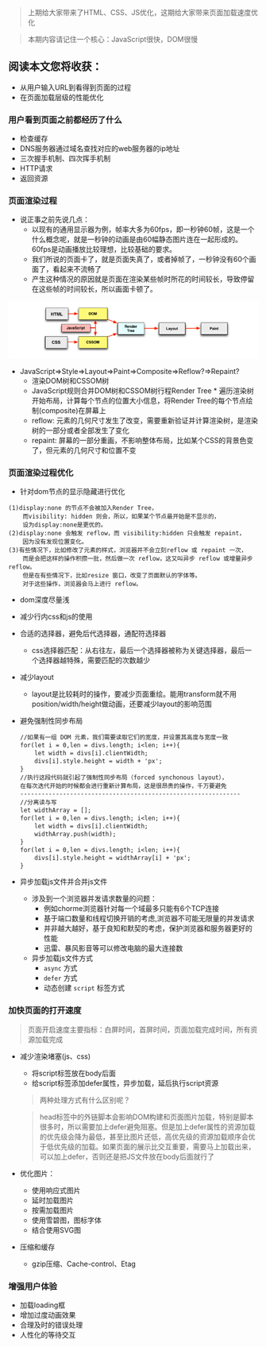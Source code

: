 > 上期给大家带来了HTML、CSS、JS优化，这期给大家带来页面加载速度优化

> 本期内容请记住一个核心：JavaScript很快，DOM很慢

## 阅读本文您将收获：
* 从用户输入URL到看得到页面的过程
* 在页面加载层级的性能优化

### 用户看到页面之前都经历了什么
* 检查缓存
* DNS服务器通过域名查找对应的web服务器的ip地址
* 三次握手机制、四次挥手机制
* HTTP请求
* 返回资源

### 页面渲染过程
* 说正事之前先说几点：
	* 以现有的通用显示器为例，帧率大多为60fps，即一秒钟60帧，这是一个什么概念呢，就是一秒钟的动画是由60幅静态图片连在一起形成的。60fps是动画播放比较理想，比较基础的要求。
	* 我们所说的页面卡了，就是页面失真了，或者掉帧了，一秒钟没有60个画面了，看起来不流畅了
	* 产生这种情况的原因就是页面在渲染某些帧时所花的时间较长，导致停留在这些帧的时间较长，所以画面卡顿了。

![页面加载过程](../images/page-loading-process.png)

* JavaScript=>Style=>Layout=>Paint=>Composite=>Reflow?=>Repaint?
	* 渲染DOM树和CSSOM树
	* JavaScript规则合并DOM树和CSSOM树行程Render Tree	* 遍历渲染树开始布局，计算每个节点的位置大小信息，将Render Tree的每个节点绘制(composite)在屏幕上
	* reflow: 元素的几何尺寸发生了改变，需要重新验证并计算渲染树，是渲染树的一部分或者全部发生了变化
	* repaint: 屏幕的一部分重画，不影响整体布局，比如某个CSS的背景色变了，但元素的几何尺寸和位置不变

### 页面渲染过程优化

* 针对dom节点的显示隐藏进行优化

```
(1)display:none 的节点不会被加入Render Tree，
	而visibility: hidden 则会，所以，如果某个节点最开始是不显示的，
	设为display:none是更优的。
(2)display:none 会触发 reflow，而 visibility:hidden 只会触发 repaint，
	因为没有发现位置变化。
(3)有些情况下，比如修改了元素的样式，浏览器并不会立刻reflow 或 repaint 一次，
	而是会把这样的操作积攒一批，然后做一次 reflow，这又叫异步 reflow 或增量异步 reflow。
	但是在有些情况下，比如resize 窗口，改变了页面默认的字体等。
	对于这些操作，浏览器会马上进行 reflow。
```

* dom深度尽量浅
* 减少行内css和js的使用
* 合适的选择器，避免后代选择器，通配符选择器
	* css选择器匹配：从右往左，最后一个选择器被称为关键选择器，最后一个选择器越特殊，需要匹配的次数越少
* 减少layout
	* layout是比较耗时的操作，要减少页面重绘。能用transform就不用position/width/height做动画，还要减少layout的影响范围
* 避免强制性同步布局
	
	```
	//如果有一组 DOM 元素，我们需要读取它们的宽度，并设置其高度与宽度一致
	for(let i = 0,len = divs.length; i<len; i++){
	    let width = divs[i].clientWidth;
	    divs[i].style.height = width + 'px';
	}
	//执行这段代码就引起了强制性同步布局（forced synchonous layout），
	在每次迭代开始的时候都会进行重新计算布局，这是很昂贵的操作，千万要避免
	--------------------------------------------------------------
	//分离读与写
	let widthArray = [];
	for(let i = 0,len = divs.length; i<len; i++){
	    let width = divs[i].clientWidth;
	    widthArray.push(width);
	}
	for(let i = 0,len = divs.length; i<len; i++){
	    divs[i].style.height = widthArray[i] + 'px';
	}
	```
	
* 异步加载js文件并合并js文件
	* 涉及到一个浏览器并发请求数量的问题：
		* 例如chorme浏览器针对每一个域最多只能有6个TCP连接
		* 基于端口数量和线程切换开销的考虑,浏览器不可能无限量的并发请求
		* 并非越大越好，基于良知和默契的考虑，保护浏览器和服务器更好的性能
		* 迅雷、暴风影音等可以修改电脑的最大连接数
	* 异步加载js文件方式
		* `async` 方式
		* `defer` 方式
		* 动态创建 `script` 标签方式

### 加快页面的打开速度

> 页面开启速度主要指标：白屏时间，首屏时间，页面加载完成时间，所有资源加载完成

* 减少渲染堵塞(js、css)
	* 将script标签放在body后面
	* 给script标签添加defer属性，异步加载，延后执行script资源
	
	> 两种处理方式有什么区别呢？
	
	> head标签中的外链脚本会影响DOM构建和页面图片加载，特别是脚本很多时，所以需要加上defer避免阻塞。但是加上defer属性的资源加载的优先级会降为最低，甚至比图片还低，高优先级的资源加载顺序会优于低优先级的加载。如果页面的展示比交互重要，需要马上加载出来，可以加上defer，否则还是把JS文件放在body后面就行了
* 优化图片：
	* 使用响应式图片
	* 延时加载图片
	* 按需加载图片
	* 使用雪碧图，图标字体
	* 结合使用SVG图
* 压缩和缓存
	* gzip压缩、Cache-control、Etag
	
### 增强用户体验
* 加载loading框
* 增加过度动画效果
* 合理及时的错误处理
* 人性化的等待交互